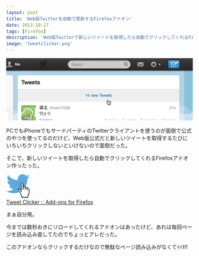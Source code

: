 ```yaml
---
layout: post
title: 'Web版Twitterを自動で更新するFirefoxアドオン'
date: 2013-10-27
tags: [Firefox]
description: 'Web版Twitterで新しいツイートを取得したら自動でクリックしてくれるFirefoxアドオン作ったった'
image: 'tweetclicker.png'
---
```


![Tweet Clicker](/images/tweetclicker.png)

PCでもiPhoneでもサードパーティのTwitterクライアントを使うのが面倒で公式のやつを使ってるのだけど、Web版公式だと新しいツイートを取得するたびにいちいちクリックしないといけないので面倒だった。

そこで、新しいツイートを取得したら自動でクリックしてくれるFirefoxアドオン作ったった。

![Tweet Clicker icon](/images/tweetclicker_icon.png)  
[Tweet Clicker :: Add-ons for Firefox][addon]

まぁ自分用。

今までは数秒おきにリロードしてくれるアドオンはあったけど、あれは毎回ページを読み込み直してたのでちょっとアレだった。

このアドオンならクリックするだけなので無駄なページ読み込みがなくてｲｲﾈ!!

[addon]: https://addons.mozilla.org/ja/firefox/addon/tweet-clicker/

